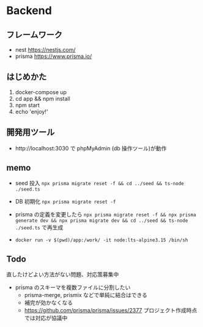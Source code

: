 # Backend

## フレームワーク

- nest https://nestjs.com/
- prisma https://www.prisma.io/

## はじめかた

1. docker-compose up
1. cd app && npm install
1. npm start
1. echo 'enjoy!'

## 開発用ツール

- http://localhost:3030 で phpMyAdmin (db 操作ツール)が動作

## memo

- seed 投入 `npx prisma migrate reset -f && cd ../seed && ts-node ./seed.ts`
- DB 初期化 `npx prisma migrate reset -f`
- prisma の定義を変更したら `npx prisma migrate reset -f && npx prisma generate dev && npx prisma migrate dev && cd ../seed && ts-node ./seed.ts` で再生成

- `docker run -v $(pwd)/app:/work/ -it node:lts-alpine3.15 /bin/sh`

## Todo

直したけどよい方法がない問題、対応策募集中

- prisma のスキーマを複数ファイルに分割したい
  - prisma-merge, prismix などで単純に結合はできる
  - 補完が効かなくなる
  - https://github.com/prisma/prisma/issues/2377 プロジェクト作成時点では対応が協議中
